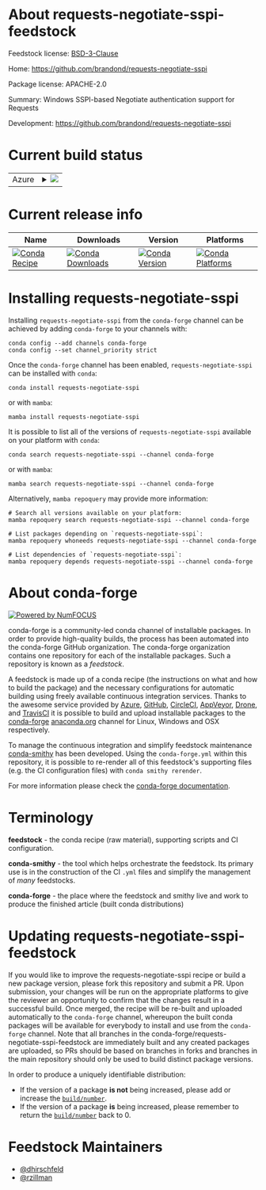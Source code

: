 About requests-negotiate-sspi-feedstock
=======================================

Feedstock license: [BSD-3-Clause](https://github.com/conda-forge/requests-negotiate-sspi-feedstock/blob/main/LICENSE.txt)

Home: https://github.com/brandond/requests-negotiate-sspi

Package license: APACHE-2.0

Summary: Windows SSPI-based Negotiate authentication support for Requests

Development: https://github.com/brandond/requests-negotiate-sspi

Current build status
====================


<table>
    
  <tr>
    <td>Azure</td>
    <td>
      <details>
        <summary>
          <a href="https://dev.azure.com/conda-forge/feedstock-builds/_build/latest?definitionId=8393&branchName=main">
            <img src="https://dev.azure.com/conda-forge/feedstock-builds/_apis/build/status/requests-negotiate-sspi-feedstock?branchName=main">
          </a>
        </summary>
        <table>
          <thead><tr><th>Variant</th><th>Status</th></tr></thead>
          <tbody><tr>
              <td>win_64_python3.10.____cpython</td>
              <td>
                <a href="https://dev.azure.com/conda-forge/feedstock-builds/_build/latest?definitionId=8393&branchName=main">
                  <img src="https://dev.azure.com/conda-forge/feedstock-builds/_apis/build/status/requests-negotiate-sspi-feedstock?branchName=main&jobName=win&configuration=win%20win_64_python3.10.____cpython" alt="variant">
                </a>
              </td>
            </tr><tr>
              <td>win_64_python3.11.____cpython</td>
              <td>
                <a href="https://dev.azure.com/conda-forge/feedstock-builds/_build/latest?definitionId=8393&branchName=main">
                  <img src="https://dev.azure.com/conda-forge/feedstock-builds/_apis/build/status/requests-negotiate-sspi-feedstock?branchName=main&jobName=win&configuration=win%20win_64_python3.11.____cpython" alt="variant">
                </a>
              </td>
            </tr><tr>
              <td>win_64_python3.12.____cpython</td>
              <td>
                <a href="https://dev.azure.com/conda-forge/feedstock-builds/_build/latest?definitionId=8393&branchName=main">
                  <img src="https://dev.azure.com/conda-forge/feedstock-builds/_apis/build/status/requests-negotiate-sspi-feedstock?branchName=main&jobName=win&configuration=win%20win_64_python3.12.____cpython" alt="variant">
                </a>
              </td>
            </tr><tr>
              <td>win_64_python3.13.____cp313</td>
              <td>
                <a href="https://dev.azure.com/conda-forge/feedstock-builds/_build/latest?definitionId=8393&branchName=main">
                  <img src="https://dev.azure.com/conda-forge/feedstock-builds/_apis/build/status/requests-negotiate-sspi-feedstock?branchName=main&jobName=win&configuration=win%20win_64_python3.13.____cp313" alt="variant">
                </a>
              </td>
            </tr><tr>
              <td>win_64_python3.9.____cpython</td>
              <td>
                <a href="https://dev.azure.com/conda-forge/feedstock-builds/_build/latest?definitionId=8393&branchName=main">
                  <img src="https://dev.azure.com/conda-forge/feedstock-builds/_apis/build/status/requests-negotiate-sspi-feedstock?branchName=main&jobName=win&configuration=win%20win_64_python3.9.____cpython" alt="variant">
                </a>
              </td>
            </tr>
          </tbody>
        </table>
      </details>
    </td>
  </tr>
</table>

Current release info
====================

| Name | Downloads | Version | Platforms |
| --- | --- | --- | --- |
| [![Conda Recipe](https://img.shields.io/badge/recipe-requests--negotiate--sspi-green.svg)](https://anaconda.org/conda-forge/requests-negotiate-sspi) | [![Conda Downloads](https://img.shields.io/conda/dn/conda-forge/requests-negotiate-sspi.svg)](https://anaconda.org/conda-forge/requests-negotiate-sspi) | [![Conda Version](https://img.shields.io/conda/vn/conda-forge/requests-negotiate-sspi.svg)](https://anaconda.org/conda-forge/requests-negotiate-sspi) | [![Conda Platforms](https://img.shields.io/conda/pn/conda-forge/requests-negotiate-sspi.svg)](https://anaconda.org/conda-forge/requests-negotiate-sspi) |

Installing requests-negotiate-sspi
==================================

Installing `requests-negotiate-sspi` from the `conda-forge` channel can be achieved by adding `conda-forge` to your channels with:

```
conda config --add channels conda-forge
conda config --set channel_priority strict
```

Once the `conda-forge` channel has been enabled, `requests-negotiate-sspi` can be installed with `conda`:

```
conda install requests-negotiate-sspi
```

or with `mamba`:

```
mamba install requests-negotiate-sspi
```

It is possible to list all of the versions of `requests-negotiate-sspi` available on your platform with `conda`:

```
conda search requests-negotiate-sspi --channel conda-forge
```

or with `mamba`:

```
mamba search requests-negotiate-sspi --channel conda-forge
```

Alternatively, `mamba repoquery` may provide more information:

```
# Search all versions available on your platform:
mamba repoquery search requests-negotiate-sspi --channel conda-forge

# List packages depending on `requests-negotiate-sspi`:
mamba repoquery whoneeds requests-negotiate-sspi --channel conda-forge

# List dependencies of `requests-negotiate-sspi`:
mamba repoquery depends requests-negotiate-sspi --channel conda-forge
```


About conda-forge
=================

[![Powered by
NumFOCUS](https://img.shields.io/badge/powered%20by-NumFOCUS-orange.svg?style=flat&colorA=E1523D&colorB=007D8A)](https://numfocus.org)

conda-forge is a community-led conda channel of installable packages.
In order to provide high-quality builds, the process has been automated into the
conda-forge GitHub organization. The conda-forge organization contains one repository
for each of the installable packages. Such a repository is known as a *feedstock*.

A feedstock is made up of a conda recipe (the instructions on what and how to build
the package) and the necessary configurations for automatic building using freely
available continuous integration services. Thanks to the awesome service provided by
[Azure](https://azure.microsoft.com/en-us/services/devops/), [GitHub](https://github.com/),
[CircleCI](https://circleci.com/), [AppVeyor](https://www.appveyor.com/),
[Drone](https://cloud.drone.io/welcome), and [TravisCI](https://travis-ci.com/)
it is possible to build and upload installable packages to the
[conda-forge](https://anaconda.org/conda-forge) [anaconda.org](https://anaconda.org/)
channel for Linux, Windows and OSX respectively.

To manage the continuous integration and simplify feedstock maintenance
[conda-smithy](https://github.com/conda-forge/conda-smithy) has been developed.
Using the ``conda-forge.yml`` within this repository, it is possible to re-render all of
this feedstock's supporting files (e.g. the CI configuration files) with ``conda smithy rerender``.

For more information please check the [conda-forge documentation](https://conda-forge.org/docs/).

Terminology
===========

**feedstock** - the conda recipe (raw material), supporting scripts and CI configuration.

**conda-smithy** - the tool which helps orchestrate the feedstock.
                   Its primary use is in the construction of the CI ``.yml`` files
                   and simplify the management of *many* feedstocks.

**conda-forge** - the place where the feedstock and smithy live and work to
                  produce the finished article (built conda distributions)


Updating requests-negotiate-sspi-feedstock
==========================================

If you would like to improve the requests-negotiate-sspi recipe or build a new
package version, please fork this repository and submit a PR. Upon submission,
your changes will be run on the appropriate platforms to give the reviewer an
opportunity to confirm that the changes result in a successful build. Once
merged, the recipe will be re-built and uploaded automatically to the
`conda-forge` channel, whereupon the built conda packages will be available for
everybody to install and use from the `conda-forge` channel.
Note that all branches in the conda-forge/requests-negotiate-sspi-feedstock are
immediately built and any created packages are uploaded, so PRs should be based
on branches in forks and branches in the main repository should only be used to
build distinct package versions.

In order to produce a uniquely identifiable distribution:
 * If the version of a package **is not** being increased, please add or increase
   the [``build/number``](https://docs.conda.io/projects/conda-build/en/latest/resources/define-metadata.html#build-number-and-string).
 * If the version of a package **is** being increased, please remember to return
   the [``build/number``](https://docs.conda.io/projects/conda-build/en/latest/resources/define-metadata.html#build-number-and-string)
   back to 0.

Feedstock Maintainers
=====================

* [@dhirschfeld](https://github.com/dhirschfeld/)
* [@rzillman](https://github.com/rzillman/)

